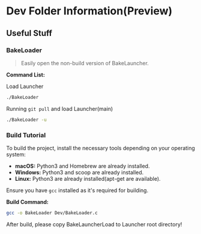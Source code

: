 # Dev Folder Information(Preview)

## Useful Stuff

### BakeLoader

> Easily open the non-build version of BakeLauncher.

**Command List:**

Load Launcher
```bash
./BakeLoader
```

Running ```git pull``` and load Launcher(main)
```bash
./BakeLoader -u
```


### Build Tutorial

To build the project, install the necessary tools depending on your operating system:

- **macOS:** Python3 and Homebrew are already installed.
- **Windows:** Python3 and scoop are already installed.
- **Linux:** Python3 are already installed(apt-get are available).

Ensure you have `gcc` installed as it's required for building.

**Build Command:**
```bash
gcc -o BakeLoader Dev/BakeLoader.c
```
After build, please copy BakeLauncherLoad to Launcher root directory!